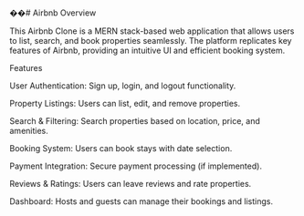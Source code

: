 ��#   A i r b n b 
 Overview

This Airbnb Clone is a MERN stack-based web application that allows users to list, search, and book properties seamlessly. The platform replicates key features of Airbnb, providing an intuitive UI and efficient booking system.

Features

User Authentication: Sign up, login, and logout functionality.

Property Listings: Users can list, edit, and remove properties.

Search & Filtering: Search properties based on location, price, and amenities.

Booking System: Users can book stays with date selection.

Payment Integration: Secure payment processing (if implemented).

Reviews & Ratings: Users can leave reviews and rate properties.

Dashboard: Hosts and guests can manage their bookings and listings.
 
